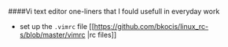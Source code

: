 ####Vi text editor one-liners that I fould usefull in everyday work 

- set up the `.vimrc` file  [[https://github.com/bkocis/linux_rc-s/blob/master/vimrc |rc files]]

